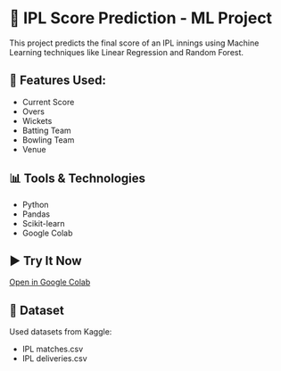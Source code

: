 # 🏏 IPL Score Prediction - ML Project

This project predicts the final score of an IPL innings using Machine Learning techniques like Linear Regression and Random Forest.

## 📌 Features Used:
- Current Score
- Overs
- Wickets
- Batting Team
- Bowling Team
- Venue

## 📊 Tools & Technologies
- Python
- Pandas
- Scikit-learn
- Google Colab

## ▶️ Try It Now
[Open in Google Colab](https://colab.research.google.com/github/JitendraSri/iplscoreprediction/blob/main/ipl_score_prediction.ipynb)

## 📁 Dataset
Used datasets from Kaggle:
- IPL matches.csv
- IPL deliveries.csv
